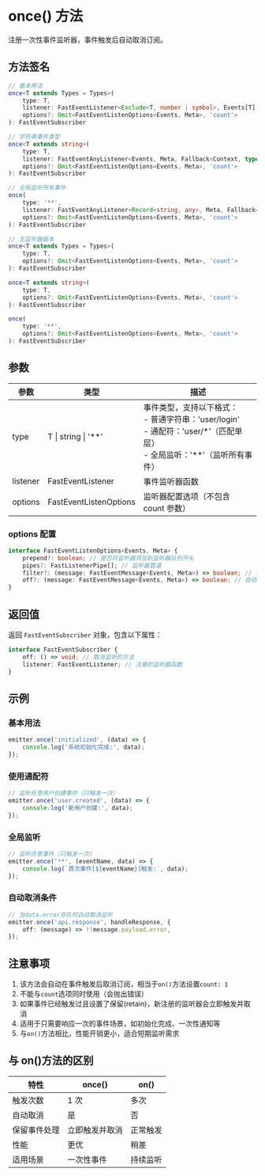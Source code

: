 # once() 方法

注册一次性事件监听器，事件触发后自动取消订阅。

## 方法签名

```ts
// 基本用法
once<T extends Types = Types>(
    type: T,
    listener: FastEventListener<Exclude<T, number | symbol>, Events[T], Meta, Fallback<Context, typeof this>>,
    options?: Omit<FastEventListenOptions<Events, Meta>, 'count'>
): FastEventSubscriber

// 字符串事件类型
once<T extends string>(
    type: T,
    listener: FastEventAnyListener<Events, Meta, Fallback<Context, typeof this>>,
    options?: Omit<FastEventListenOptions<Events, Meta>, 'count'>
): FastEventSubscriber

// 全局监听所有事件
once(
    type: '**',
    listener: FastEventAnyListener<Record<string, any>, Meta, Fallback<Context, typeof this>>,
    options?: Omit<FastEventListenOptions<Events, Meta>, 'count'>
): FastEventSubscriber

// 无监听器版本
once<T extends Types = Types>(
    type: T,
    options?: Omit<FastEventListenOptions<Events, Meta>, 'count'>
): FastEventSubscriber

once<T extends string>(
    type: T,
    options?: Omit<FastEventListenOptions<Events, Meta>, 'count'>
): FastEventSubscriber

once(
    type: '**',
    options?: Omit<FastEventListenOptions<Events, Meta>, 'count'>
): FastEventSubscriber
```

## 参数

| 参数     | 类型                   | 描述                                                                                                                            |
| -------- | ---------------------- | ------------------------------------------------------------------------------------------------------------------------------- |
| type     | T \| string \| '\*\*'  | 事件类型，支持以下格式：<br>- 普通字符串：'user/login'<br>- 通配符：'user/\*'（匹配单层）<br>- 全局监听：'\*\*'（监听所有事件） |
| listener | FastEventListener      | 事件监听器函数                                                                                                                  |
| options  | FastEventListenOptions | 监听器配置选项（不包含 count 参数）                                                                                             |

### options 配置

```ts
interface FastEventListenOptions<Events, Meta> {
    prepend?: boolean; // 是否将监听器添加到监听器队列开头
    pipes?: FastListenerPipe[]; // 监听器管道
    filter?: (message: FastEventMessage<Events, Meta>) => boolean; // 过滤器函数
    off?: (message: FastEventMessage<Events, Meta>) => boolean; // 自动取消条件
}
```

## 返回值

返回 `FastEventSubscriber` 对象，包含以下属性：

```ts
interface FastEventSubscriber {
    off: () => void; // 取消监听的方法
    listener: FastEventListener; // 注册的监听器函数
}
```

## 示例

### 基本用法

```ts
emitter.once('initialized', (data) => {
    console.log('系统初始化完成:', data);
});
```

### 使用通配符

```ts
// 监听任意用户创建事件（只触发一次）
emitter.once('user.created', (data) => {
    console.log('新用户创建:', data);
});
```

### 全局监听

```ts
// 监听任意事件（只触发一次）
emitter.once('**', (eventName, data) => {
    console.log(`首次事件[${eventName}]触发:`, data);
});
```

### 自动取消条件

```ts
// 当data.error存在时自动取消监听
emitter.once('api.response', handleResponse, {
    off: (message) => !!message.payload.error,
});
```

## 注意事项

1. 该方法会自动在事件触发后取消订阅，相当于`on()`方法设置`count: 1`
2. 不能与`count`选项同时使用（会抛出错误）
3. 如果事件已经触发过且设置了保留(retain)，新注册的监听器会立即触发并取消
4. 适用于只需要响应一次的事件场景，如初始化完成、一次性通知等
5. 与`on()`方法相比，性能开销更小，适合短期监听需求

## 与 on()方法的区别

| 特性         | once()         | on()     |
| ------------ | -------------- | -------- |
| 触发次数     | 1 次           | 多次     |
| 自动取消     | 是             | 否       |
| 保留事件处理 | 立即触发并取消 | 正常触发 |
| 性能         | 更优           | 稍差     |
| 适用场景     | 一次性事件     | 持续监听 |
